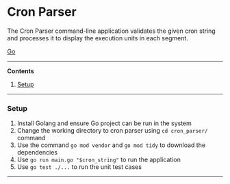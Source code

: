 # Cron Parser

The Cron Parser command-line application validates the given cron string and processes it to display the execution units in each segment.

[Go](https://go.dev/)  

---

**Contents**

1. [Setup](#setup)


---

### Setup ###

1. Install Golang and ensure Go project can be run in the system
1. Change the working directory to cron parser using `cd cron_parser/` command
1. Use the command `go mod vendor` and `go mod tidy` to download the dependencies
1. Use `go run main.go "$cron_string"` to run the application
1. Use `go test ./...` to run the unit test cases

---

